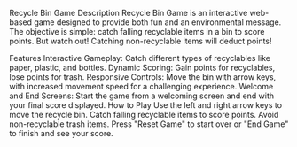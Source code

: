 Recycle Bin Game
Description
Recycle Bin Game is an interactive web-based game designed to provide both fun and an environmental message. The objective is simple: catch falling recyclable items in a bin to score points. But watch out! Catching non-recyclable items will deduct points!

Features
Interactive Gameplay: Catch different types of recyclables like paper, plastic, and bottles.
Dynamic Scoring: Gain points for recyclables, lose points for trash.
Responsive Controls: Move the bin with arrow keys, with increased movement speed for a challenging experience.
Welcome and End Screens: Start the game from a welcoming screen and end with your final score displayed.
How to Play
Use the left and right arrow keys to move the recycle bin.
Catch falling recyclable items to score points.
Avoid non-recyclable trash items.
Press "Reset Game" to start over or "End Game" to finish and see your score.
